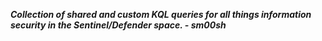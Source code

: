***Collection of shared and custom KQL queries for all things information security in the Sentinel/Defender space. - sm00sh***
